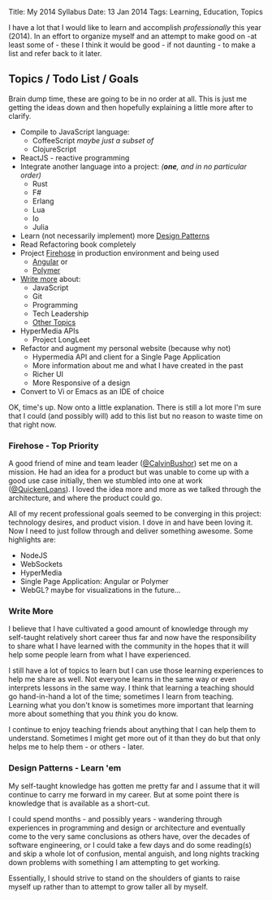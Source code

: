 Title: My 2014 Syllabus
Date: 13 Jan 2014
Tags: Learning, Education, Topics

I have a lot that I would like to learn and accomplish *professionally* this year (2014). In an effort to organize myself and an attempt to make good on -at least some of - these I think it would be good - if not daunting - to make a list and refer back to it later.

## Topics / Todo List / Goals

Brain dump time, these are going to be in no order at all. This is just me getting the ideas down and then hopefully explaining a little more after to clarify.

  * Compile to JavaScript language:
    * CoffeeScript *maybe just a subset of*
    * ClojureScript
  * ReactJS - reactive programming
  * Integrate another language into a project: *(**one**, and in no particular order)*
    * Rust
    * F#
    * Erlang
    * Lua
    * Io
    * Julia
  * Learn (not necessarily implement) more [Design Patterns](#Design_Patterns)
  * Read Refactoring book completely
  * Project [Firehose](#Firehose) in production environment and being used
    * [Angular](//angularjs.org/) or
    * [Polymer](//www.polymer-project.org/)
  * [Write more](#Write_More) about:
    * JavaScript
    * Git
    * Programming
    * Tech Leadership
    * [Other Topics](//kalisjoshua.me/topics)
  * HyperMedia APIs
    * Project LongLeet
  * Refactor and augment my personal website (because why not)
    * Hypermedia API and client for a Single Page Application
    * More information about me and what I have created in the past
    * Richer UI
    * More Responsive of a design
  * Convert to Vi or Emacs as an IDE of choice

OK, time's up. Now onto a little explanation. There is still a lot more I'm sure that I could (and possibly will) add to this list but no reason to waste time on that right now.

### <a name="Firehose">Firehose</a> - Top Priority

A good friend of mine and team leader ([@CalvinBushor](//twitter.com/calvinbushor)) set me on a mission. He had an idea for a product but was unable to come up with a good use case initially, then we stumbled into one at work ([@QuickenLoans](//twitter.com/quickenloans)). I loved the idea more and more as we talked through the architecture, and where the product could go.

All of my recent professional goals seemed to be converging in this project: technology desires, and product vision. I dove in and have been loving it. Now I need to just follow through and deliver something awesome. Some highlights are:

  * NodeJS
  * WebSockets
  * HyperMedia
  * Single Page Application: Angular or Polymer
  * WebGL? maybe for visualizations in the future...

### <a name="Write_More">Write More</a>

I believe that I have cultivated a good amount of knowledge through my self-taught relatively short career thus far and now have the responsibility to share what I have learned with the community in the hopes that it will help some people learn from what I have experienced.

I still have a lot of topics to learn but I can use those learning experiences to help me share as well. Not everyone learns in the same way or even interprets lessons in the same way. I think that learning a teaching should go hand-in-hand a lot of the time; sometimes I learn from teaching. Learning what you don't know is sometimes more important that learning more about something that you *think* you do know.

I continue to enjoy teaching friends about anything that I can help them to understand. Sometimes I might get more out of it than they do but that only helps me to help them - or others - later.

### <a name="Design_Patterns">Design Patterns</a> - Learn 'em

My self-taught knowledge has gotten me pretty far and I assume that it will continue to carry me forward in my career. But at some point there is knowledge that is available as a short-cut.

I could spend months - and possibly years - wandering through experiences in programming and design or architecture and eventually come to the very same conclusions as others have, over the decades of software engineering, or I could take a few days and do some reading(s) and skip a whole lot of confusion, mental anguish, and long nights tracking down problems with something I am attempting to get working.

Essentially, I should strive to stand on the shoulders of giants to raise myself up rather than to attempt to grow taller all by myself.
